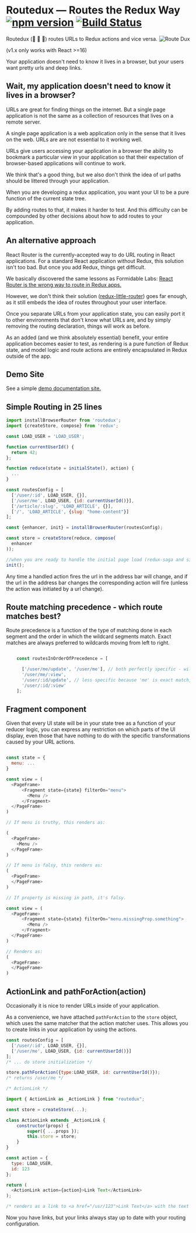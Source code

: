# Routedux — Routes the Redux Way [![npm version](https://badge.fury.io/js/routedux.svg)](https://badge.fury.io/js/routedux) [![Build Status](https://travis-ci.org/cjdev/routedux.svg?branch=master)](https://travis-ci.org/cjdev/routedux)

<img alt="Route Dux" src="https://upload.wikimedia.org/wikipedia/commons/thumb/d/da/Ducks_crossing_the_road_sign.png/92px-Ducks_crossing_the_road_sign.png" align="right" />

Routedux (:duck: :duck: :duck:) routes URLs to Redux actions and vice versa.

(v1.x only works with React >=16)

Your application doesn't need to know it lives in a browser, but your
users want pretty urls and deep links.

## Wait, my application doesn't need to know it lives in a browser?

URLs are great for finding things on the internet.  But a single page
application is not the same as a collection of resources that lives on
a remote server.

A single page application is a web application only in the sense that
it lives on the web.  URLs are are not essential
to it working well.

URLs give users accessing your application in a browser the ability to
bookmark a particular view in your application so that their
expectation of browser-based applications will continue to work.

We think that's a good thing, but we also don't think the idea of url
paths should be littered through your application.

When you are developing a redux application, you want your UI to be a
pure function of the current state tree.

By adding routes to that, it makes it harder to test.  And this
difficulty can be compounded by other decisions about how to add
routes to your application.

## An alternative approach

React Router is the currently-accepted way to do URL routing in React
applications.  For a standard React application without Redux, this
solution isn't too bad.  But once you add Redux, things get difficult.

We basically discovered the same lessons as Formidable Labs:
[React Router is the wrong way to route in Redux apps.](http://formidable.com/blog/2016/07/11/let-the-url-do-the-talking-part-1-the-pain-of-react-router-in-redux/)

However, we don't think their solution
([redux-little-router](https://github.com/FormidableLabs/redux-little-router))
goes far enough, as it still embeds the idea of routes throughout your
user interface.

Once you separate URLs from your application state, you can easily
port it to other environments that don't know what URLs are, and by
simply removing the routing declaration, things will work as before.

As an added (and we think absolutely essential) benefit, your entire
application becomes easier to test, as rendering is a pure function of
Redux state, and model logic and route actions are entirely
encapsulated in Redux outside of the app.

## Demo Site

See a simple [demo documentation site.](https://github.com/cjdev/routedux-docs-demo)

## Simple Routing in 25 lines

```javascript
import installBrowserRouter from 'routedux';
import {createStore, compose} from 'redux';

const LOAD_USER = 'LOAD_USER';

function currentUserId() {
  return 42;
};

function reduce(state = initialState(), action) {
  ...
}

const routesConfig = [
  ['/user/:id', LOAD_USER, {}],
  ['/user/me', LOAD_USER, {id: currentUserId()}],
  ['/article/:slug', 'LOAD_ARTICLE', {}],
  ['/', 'LOAD_ARTICLE', {slug: "home-content"}]
];

const {enhancer, init} = installBrowserRouter(routesConfig);

const store = createStore(reduce, compose(
  enhancer
));

//when you are ready to handle the initial page load (redux-saga and similar libraries necessitate this being separte)
init();

```

Any time a handled action fires the url in the address bar will
change, and if the url in the address bar changes the corresponding
action will fire (unless the action was initiated by a url change).


## Route matching precedence - which route matches best?

Route precedence is a function of the type of matching done in each
segment and the order in which the wildcard segments match.  Exact
matches are always preferred to wildcards moving from left to right.

```javascript

    const routesInOrderOfPrecedence = [

      ['/user/me/update', '/user/me'], // both perfectly specific - will match above any wildcard route
      '/user/me/:view',
      '/user/:id/update', // less specific because 'me' is exact match, while :id is a wildcard
      '/user/:id/:view'
    ];

```

## Fragment component

Given that every UI state will be in your state tree as a function of
your reducer logic, you can express any restriction on which parts of
the UI display, even those that have nothing to do with the specific
transformations caused by your URL actions.

```javascript

const state = {
  menu: ...
}

const view = (
  <PageFrame>
      <Fragment state={state} filterOn="menu">
        <Menu />
      </Fragment>
  </PageFrame>
)

// If menu is truthy, this renders as:

(
  <PageFrame>
    <Menu />
  </PageFrame>
)

// If menu is falsy, this renders as:
(
  <PageFrame>
  </PageFrame>
)

// If property is missing in path, it's falsy.

const view = (
  <PageFrame>
      <Fragment state={state} filterOn="menu.missingProp.something">
        <Menu />
      </Fragment>
  </PageFrame>
)

// Renders as:
(
  <PageFrame>
  </PageFrame>
)

```

## ActionLink and pathForAction(action)

Occasionally it is nice to render URLs inside of your application.

As a convenience, we have attached `pathForAction` to the `store`
object, which uses the same matcher that the action matcher uses.
This allows you to create links in your application by using the
actions.

```javascript
const routesConfig = [
  ['/user/:id', LOAD_USER, {}],
  ['/user/me', LOAD_USER, {id: currentUserId()}]
];
/* ... do store initialization */

store.pathForAction({type:LOAD_USER, id: currentUserId()});
/* returns /user/me */

/* ActionLink */

import { ActionLink as _ActionLink } from "routedux";

const store = createStore(...);

class ActionLink extends _ActionLink {
    constructor(props) {
        super({ ...props });
        this.store = store;
    }
}

const action = {
  type: LOAD_USER,
  id: 123
};

return (
  <ActionLink action={action}>Link Text</ActionLink>
);

/* renders as a link to <a href="/usr/123">Link Text</a> with the text */
```

Now you have links, but your links always stay up to date with your
routing configuration.
